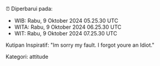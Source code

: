 ⏰ Diperbarui pada:
- WIB: Rabu, 9 Oktober 2024 05.25.30 UTC
- WITA: Rabu, 9 Oktober 2024 06.25.30 UTC
- WIT: Rabu, 9 Oktober 2024 07.25.30 UTC

Kutipan Inspiratif:
"Im sorry my fault. I forgot youre an Idiot."


Kategori: attitude


